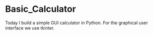# Basic_Calculator
Today I build a simple GUI calculator in Python. For the graphical user interface we use tkinter.
